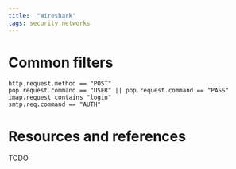 ```yaml
---
title:  "Wireshark"
tags: security networks
---
```


# Common filters
```
http.request.method == "POST"
pop.request.command == "USER" || pop.request.command == "PASS"
imap.request contains "login"
smtp.req.command == "AUTH"
```

# Resources and references
TODO
